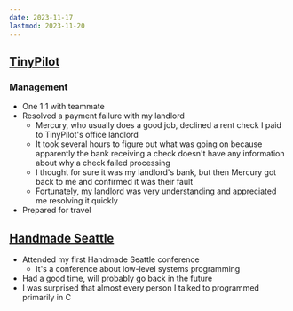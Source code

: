 ```yaml
---
date: 2023-11-17
lastmod: 2023-11-20
---
```


## [TinyPilot](https://tinypilotkvm.com)

### Management

- One 1:1 with teammate
- Resolved a payment failure with my landlord
  - Mercury, who usually does a good job, declined a rent check I paid to TinyPilot's office landlord
  - It took several hours to figure out what was going on because apparently the bank receiving a check doesn't have any information about why a check failed processing
  - I thought for sure it was my landlord's bank, but then Mercury got back to me and confirmed it was their fault
  - Fortunately, my landlord was very understanding and appreciated me resolving it quickly
- Prepared for travel

## [Handmade Seattle](https://handmadecities.com/seattle/)

- Attended my first Handmade Seattle conference
  - It's a conference about low-level systems programming
- Had a good time, will probably go back in the future
- I was surprised that almost every person I talked to programmed primarily in C

